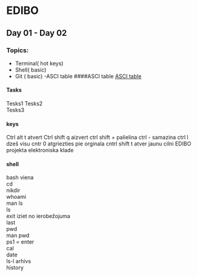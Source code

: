 # EDIBO
## Day 01 - Day 02
### Topics:
- Terminal( hot keys)
- Shell( basic)
- Git ( basic)
-ASCI table
####ASCI table
[ASCI table](https://github.com/alvorijs/EDIBO)
#### Tasks
Tesks1 
Tesks2  
Tesks3   
#### keys
Ctrl alt t atvert
Ctrl shift q aizvert
ctrl shift + palielina
ctrl - samazina
ctrl l dzeš visu
cntr 0 atgriezties pie orginala
cntrl shift t atver jaunu cilni
EDIBO projekta elektroniska klade
#### shell
bash viena  
cd  
nikdir  
whoami  
man ls  
ls  
exit iziet no ierobežojuma  
last   
pwd  
man pwd  
ps1 = enter  
cal  
date  
ls-l arhivs  
history  
